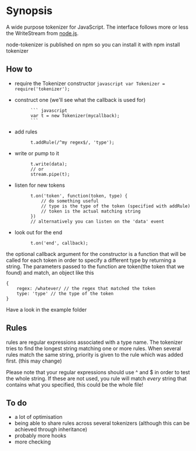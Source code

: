 # Synopsis
A wide purpose tokenizer for JavaScript. The interface follows more or less
the WriteStream from [node.js](http://nodejs.org).

node-tokenizer is published on npm so you can install it with
    npm install tokenizer

## How to

* require the Tokenizer constructor
            ``` javascript
            var Tokenizer = require('tokenizer');
            ```

* construct one (we'll see what the callback is used for)

            ``` javascript
            var t = new Tokenizer(mycallback);
            ``` 

* add rules

            t.addRule(/^my regex$/, 'type');

* write or pump to it

            t.write(data);
            // or
            stream.pipe(t);

* listen for new tokens

            t.on('token', function(token, type) {
                // do something useful
                // type is the type of the token (specified with addRule)
                // token is the actual matching string
            })
            // alternatively you can listen on the 'data' event

* look out for the end

            t.on('end', callback);

the optional callback argument for the constructor is a function that will
be called for each token in order to specify a different type by returning
a string. The parameters passed to the function are token(the token that we found)
and match, an object like this 

    {
        regex: /whatever/ // the regex that matched the token
        type: 'type' // the type of the token
    }

Have a look in the example folder

## Rules
rules are regular expressions associated with a type name.
The tokenizer tries to find the longest string matching one or more rules.
When several rules match the same string, priority is given to the rule
which was added first. (this may change)

Please note that your regular expressions should use ^ and $ in order
to test the whole string. If these are not used, you rule will match _every_
string that contains what you specified, this could be the whole file!

## To do
* a lot of optimisation
* being able to share rules across several tokenizers
    (although this can be achieved through inheritance)
* probably more hooks
* more checking
